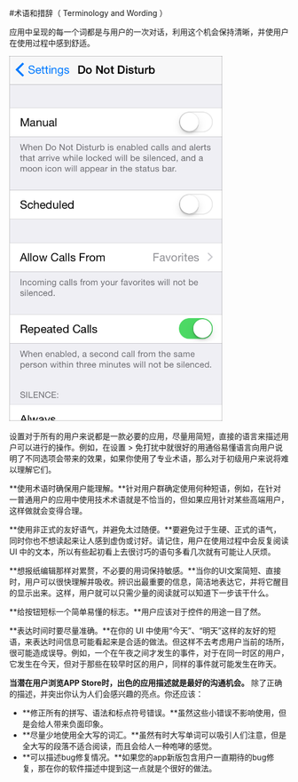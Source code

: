 #术语和措辞（ Terminology and Wording ）

应用中呈现的每一个词都是与用户的一次对话，利用这个机会保持清晰，并使用户在使用过程中感到舒适。

![appropriate_terminology_2x.png](/images/appropriate_terminology_2x.png)

设置对于所有的用户来说都是一款必要的应用，尽量用简短，直接的语言来描述用户可以进行的操作。例如，在设置 > 免打扰中就很好的用通俗易懂语言向用户说明了不同选项会带来的效果，如果你使用了专业术语，那么对于初级用户来说将难以理解它们。

**使用术语时确保用户能理解。**针对用户群确定使用何种短语，例如，在针对一普通用户的应用中使用技术术语就是不恰当的，但如果应用针对某些高端用户，这样做就会变得合理。

**使用非正式的友好语气，并避免太过随便。**要避免过于生硬、正式的语气，同时你也不想读起来让人感到虚伪或讨好。请记住，用户在使用过程中会反复阅读 UI 中的文本，所以有些起初看上去很讨巧的语句多看几次就有可能让人厌烦。

**想报纸编辑那样对累赘，不必要的用词保持敏感。**当你的UI文案简短、直接时，用户可以很快理解并吸收。辨识出最重要的信息，简洁地表达它，并将它醒目的显示出来。这样，用户就可以只需少量的阅读就可以知道下一步该干什么。

**给按钮短标一个简单易懂的标志。**用户应该对于控件的用途一目了然。

**表达时间时要尽量准确。**在你的 UI 中使用“今天”、“明天”这样的友好的短语，来表达时间信息可能看起来是合适的做法。但这样不去考虑用户当前的场所，很可能造成误导。例如，一个在午夜之间才发生的事件，对于在同一时区的用户，它发生在今天，但对于那些在较早时区的用户，同样的事件就可能发生在昨天。

**当潜在用户浏览APP Store时，出色的应用描述就是最好的沟通机会。**
除了正确的描述，并突出你认为人们会感兴趣的亮点。你还应该：

*    **修正所有的拼写、语法和标点符号错误。**虽然这些小错误不影响使用，但是会给人带来负面印象。
*    **尽量少地使用全大写的词汇。**虽然有时大写单词可以吸引人们注意，但是全大写的段落不适合阅读，而且会给人一种咆哮的感觉。
*    **可以描述bug修复情况。**如果您的app新版包含用户一直期待的bug修复，那在你的软件描述中提到这一点就是个很好的做法。

